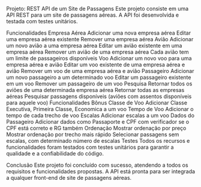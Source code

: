 Projeto: REST API de um Site de Passagens
Este projeto consiste em uma API REST para um site de passagens aéreas. A API foi desenvolvida e testada com testes unitários.

Funcionalidades
Empresa Aérea
Adicionar uma nova empresa aérea
Editar uma empresa aérea existente
Remover uma empresa aérea
Avião
Adicionar um novo avião a uma empresa aérea
Editar um avião existente em uma empresa aérea
Remover um avião de uma empresa aérea
Cada avião tem um limite de passageiros disponíveis
Voo
Adicionar um novo voo para uma empresa aérea e avião
Editar um voo existente de uma empresa aérea e avião
Remover um voo de uma empresa aérea e avião
Passageiro
Adicionar um novo passageiro a um determinado voo
Editar um passageiro existente em um voo
Remover um passageiro de um voo
Pesquisa
Retornar todos os aviões de uma determinada empresa aérea
Retornar todas as empresas aéreas
Pesquisar passagens disponíveis (aviões com assentos disponíveis para aquele voo)
Funcionalidades Bônus
Classe de Voo
Adicionar Classe Executiva, Primeira Classe, Economica a um voo
Tempo de Voo
Adicionar o tempo de cada trecho de voo
Escalas
Adicionar escalas a um voo
Dados do Passageiro
Adicionar dados como Passaporte e CPF com verificador se o CPF está correto e RG também
Ordenação
Mostrar ordenação por preço
Mostrar ordenação por trecho mais rápido
Selecionar passagens sem escalas, com determinado número de escalas
Testes
Todos os recursos e funcionalidades foram testados com testes unitários para garantir a qualidade e a confiabilidade do código.

Conclusão
Este projeto foi concluído com sucesso, atendendo a todos os requisitos e funcionalidades propostas. A API está pronta para ser integrada a qualquer front-end de site de passagens aéreas.
